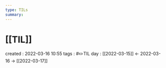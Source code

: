 ```yaml
---
type: TILs
summary: 
---
```


# [[TIL]]
created : 2022-03-16 10:55
tags : #✏️TIL
day : [[2022-03-15]] ← 2022-03-16 → [[2022-03-17]]

